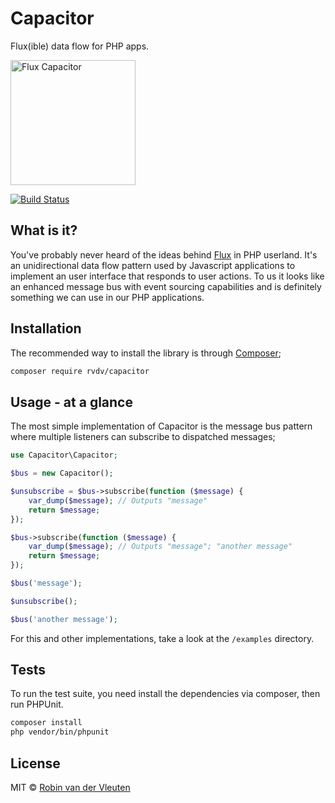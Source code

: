# Capacitor

Flux(ible) data flow for PHP apps.

<img src="https://media.giphy.com/media/C6Vy7zS5ERdHG/giphy.gif" title="Flux Capacitor" alt="Flux Capacitor" width="200">

[![Build Status](https://travis-ci.org/robinvdvleuten/capacitor.svg?branch=master)](https://travis-ci.org/robinvdvleuten/capacitor)

## What is it?

You've probably never heard of the ideas behind [Flux](https://facebook.github.io/react/) in PHP userland. It's an unidirectional data flow pattern used by Javascript applications to implement an user interface that responds to user actions. To us it looks like an enhanced message bus with event sourcing capabilities and is definitely something we can use in our PHP applications.

## Installation

The recommended way to install the library is through [Composer](https://getcomposer.org/);

```bash
composer require rvdv/capacitor
```

## Usage - at a glance

The most simple implementation of Capacitor is the message bus pattern where multiple listeners can subscribe to dispatched messages;

```php
use Capacitor\Capacitor;

$bus = new Capacitor();

$unsubscribe = $bus->subscribe(function ($message) {
    var_dump($message); // Outputs "message"
    return $message;
});

$bus->subscribe(function ($message) {
    var_dump($message); // Outputs "message"; "another message"
    return $message;
});

$bus('message');

$unsubscribe();

$bus('another message');
```

For this and other implementations, take a look at the `/examples` directory.

## Tests

To run the test suite, you need install the dependencies via composer, then run PHPUnit.

```bash
composer install
php vendor/bin/phpunit
```

## License

MIT © [Robin van der Vleuten](https://www.robinvdvleuten.nl)
